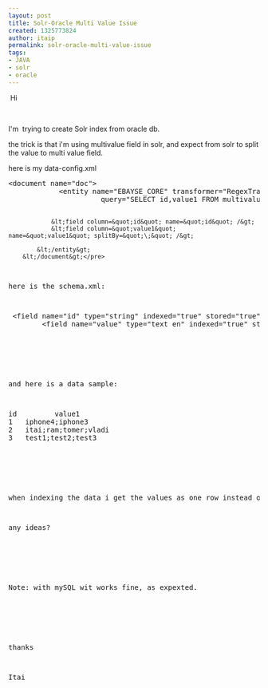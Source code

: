 ```yaml
---
layout: post
title: Solr-Oracle Multi Value Issue
created: 1325773824
author: itaip
permalink: solr-oracle-multi-value-issue
tags:
- JAVA
- solr
- oracle
---
```

<p>&nbsp;Hi</p>
<p>&nbsp;</p>
<p>I'm &nbsp;trying to create Solr index from oracle db.</p>
<p>the trick is that i'm using multivalue field in solr, and expect from solr to split the value to multi value field.</p>
<p>here is my data-config.xml</p>
<pre title="code" class="brush: xhtml;">
&lt;document name=&quot;doc&quot;&gt;           
            &lt;entity name=&quot;EBAYSE_CORE&quot; transformer=&quot;RegexTransformer&quot;
                      query=&quot;SELECT id,value1 FROM multivalue&quot; &gt;

                &lt;field column=&quot;id&quot; name=&quot;id&quot; /&gt;
                &lt;field column=&quot;value1&quot; name=&quot;value1&quot; splitBy=&quot;\;&quot; /&gt;

            &lt;/entity&gt;
        &lt;/document&gt;</pre>
<p>here is the schema.xml:</p>
<pre title="code" class="brush: xhtml;">
 &lt;field name=&quot;id&quot; type=&quot;string&quot; indexed=&quot;true&quot; stored=&quot;true&quot; required=&quot;true&quot;/&gt;
        &lt;field name=&quot;value&quot; type=&quot;text_en&quot; indexed=&quot;true&quot; stored=&quot;true&quot; required=&quot;false&quot; multiValued=&quot;true&quot;/&gt;</pre>
<p>&nbsp;</p>
<p>and here is a data sample:</p>
<pre title="code" class="brush: java;">
id         value1
1	iphone4;iphone3
2	itai;ram;tomer;vladi
3	test1;test2;test3</pre>
<p>&nbsp;</p>
<p>when indexing the data i get the values as one row instead of seperate by ';'&nbsp;</p>
<p>any ideas?</p>
<p>&nbsp;</p>
<p>Note: with mySQL wit works fine, as expexted.</p>
<p>&nbsp;</p>
<p>thanks</p>
<p>Itai</p>
<p>&nbsp;</p>
